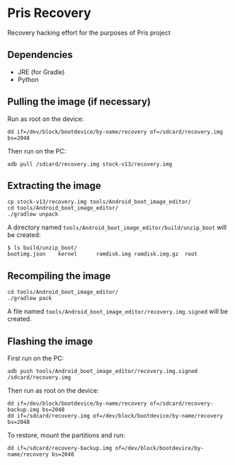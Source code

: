 # Pris Recovery

Recovery hacking effort for the purposes of Pris project

## Dependencies

- JRE (for Gradle)
- Python


## Pulling the image (if necessary)

Run as root on the device:

```
dd if=/dev/block/bootdevice/by-name/recovery of=/sdcard/recovery.img bs=2048
```

Then run on the PC:

```
adb pull /sdcard/recovery.img stock-v13/recovery.img
```


## Extracting the image

```
cp stock-v13/recovery.img tools/Android_boot_image_editor/
cd tools/Android_boot_image_editor/
./gradlew unpack
```

A directory named `tools/Android_boot_image_editor/build/unzip_boot` will be created:

```
$ ls build/unzip_boot/
bootimg.json	kernel		ramdisk.img	ramdisk.img.gz	root
```

## Recompiling the image

```
cd tools/Android_boot_image_editor/
./gradlew pack
```

A file named `tools/Android_boot_image_editor/recovery.img.signed` will be created.


## Flashing the image

First run on the PC:

```
adb push tools/Android_boot_image_editor/recovery.img.signed /sdcard/recovery.img
```

Then run as root on the device:

```
dd if=/dev/block/bootdevice/by-name/recovery of=/sdcard/recovery-backup.img bs=2048
dd if=/sdcard/recovery.img of=/dev/block/bootdevice/by-name/recovery bs=2048
```

To restore, mount the partitions and run:

```
dd if=/sdcard/recovery-backup.img of=/dev/block/bootdevice/by-name/recovery bs=2048
```

